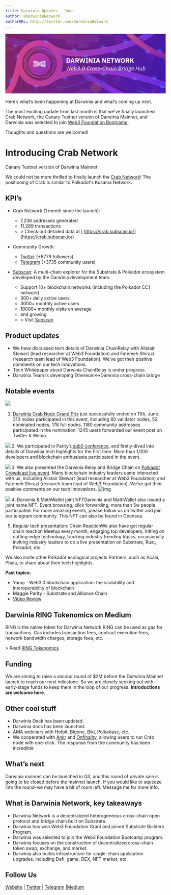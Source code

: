 ```yaml
---
title: Darwinia Updates - June
author: @DarwiniaNetwork
authorURL: http://twitter.com/DarwiniaNetwork
---
```


![](assets/darwinia-banner.png)

Here’s what’s been happening at Darwinia and what’s coming up next. 

<!--truncate-->

The most exciting update from last month is that we’ve finally launched Crab Network, the Canary Testnet version of Darwinia Mainnet, and Darwinia was selected to join [ Web3 Foundation Bootcamp](https://medium.com/web3foundation/bootcamp-0225-ama-749c9dd396f2).

Thoughts and questions are welcomed!

# Introducing Crab Network

Canary Testnet version of Darwinia Mainnet

We could not be more thrilled to finally launch the [Crab Network](https://apps.darwinia.network)! The positioning of Crab is similar to Polkadot's Kusama Network.

## KPI’s

- Crab Network (1 month since the launch):
  - 7,236 addresses generated
  - 11,289 transactions
  - \> Check out detailed data at [ https://crab.subscan.io/](https://crab.subscan.io/) 

- Community Growth:
  - [Twitter](https://twitter.com/DarwiniaNetwork) (+6779 followers)
  - [Telegram](https://t.me/DarwiniaNetwork) (+3735 community users) 

- [Subscan](https://polkadot-cc1.subscan.io/): A multi-chain explorer for the Substrate & Polkadot ecosystem developed by the Darwinia development team.
  - Support 10+ blockchain networks (including the Polkadot CC1 network)
  - 300+ daily active users
  - 3000+ monthly active users
  - 10000+ monthly visits on average
  - and growing
  - \> Visit [Subscan](https://subscan.io/)

## Product updates
- We have discussed tech details of Darwinia ChainRelay with Alistair Stewart (lead researcher at Web3 Foundation) and Fatemeh Shirazi (research team lead of Web3 Foundation). We’ve got their positive comments on our tech innovations.
- Tech Whitepaper about Darwinia ChainRelay is under progress.
- Darwinia Team is developing Ethereum<->Darwinia cross-chain bridge

## Notable events
![](assets/2020-06-24-darwinia-updates-6-1.png)

1. [ Darwinia Crab Node Grand Prix](https://medium.com/@DarwiniaNetwork/darwinia-project-moon-100-million-cring-grand-prize-3b63e92d1115) just successfully ended on 11th, June. 310 nodes participated in this event, including 80 validator nodes, 52 nominated nodes, 178 full nodes. 1180 community addresses participated in the nomination. 1245 users forwarded our event post on Twitter & Weibo.

![](assets/2020-06-24-darwinia-updates-6-2.png)
2. We participated in Parity’s[ sub0 conference](https://www.crowdcast.io/e/sub0-online), and firstly dived into details of Darwinia tech highlights for the first time. More than 1,000 developers and blockchain enthusiasts participated in the event.

![](assets/2020-06-24-darwinia-updates-6-3.png)
3. We also presented the Darwinia Relay and Bridge Chain on [ Polkadot Crowdcast live event](https://www.crowdcast.io/e/web3-builders-darwinia?utm_source=profile&utm_medium=profile_web&utm_campaign=profile). Many blockchain industry leaders came interacted with us, including Alistair Stewart (lead researcher at Web3 Foundation) and Fatemeh Shirazi (research team lead of Web3 Foundation). We’ve got their positive comments on our tech innovations.
![img]() 

![](assets/2020-06-24-darwinia-updates-6-4.jpeg)
4. Darwinia & MathWallet joint NFTDarwinia and MathWallet also issued a joint name NFT. Event browsing, click forwarding, more than 5w people participated. For more amazing events, please follow us on twitter and join our telegram community. This NFT can also be found in Opensea.

5. Regular tech presentation: Chain ReactionWe also have got regular chain reaction Meetup every month, engaging top developers, hitting on cutting-edge technology, tracking industry trending topics, occasionally inviting industry leaders to do a live presentation on Substrate, Rust, Polkadot, etc.

We also invite other Polkadot ecological projects Partners, such as Acala, Phala, to share about their tech highlights.

**Past topics:**

- Yaoqi - Web3.0 blockchain application: the scalability and interoperability of blockchain
- Maggie Parity - Substrate and Alliance Chain
- [Video Review](https://docs.darwinia.network/docs/en/dev-workshop-list#docsNav) 

## Darwinia RING Tokenomics on Medium

RING is the native token for Darwinia Network RING can be used as gas for transactions. Gas includes transaction fees, contract execution fees, network bandwidth charges, storage fees, etc.

\> Read [RING Tokenomics](https://medium.com/@DarwiniaNetwork/darwinia-native-token-ring-2edff029b20e) 

## Funding
We are aiming to raise a second round of $2M before the Darwinia Mainnet launch to reach our next milestone. So we are closely seeking out with early-stage funds to keep them in the loop of our progress. **Introductions are welcome here**.

## Other cool stuff

- Darwinia Deck has been updated.
- Darwinia docs has been launched.
- AMA webinars with Hotbit, Bigone, Biki, Polkabase, etc.
- We cooperated with [Ankr](https://www.ankr.com/) and [Onfinality](https://www.onfinality.io/), allowing users to run Crab node with one-click. The response from the community has been incredible

## What’s next
Darwinia mainnet can be launched in Q3, and this round of private sale is going to be closed before the mainnet launch. If you would like to squeeze into the round-we may have a bit of room left. Message me for more info.

## What is Darwinia Network, key takeaways
- Darwinia Network is a decentralized heterogeneous cross-chain open protocol and bridge chain built on Substrate.
- Darwinia has won Web3 Foundation Grant and joined Substrate Builders Program. 
- Darwinia was selected to join the Web3 Foundation Bootcamp program.
- Darwinia focuses on the construction of decentralized cross-chain token swap, exchange, and market.
- Darwinia also builds infrastructure for single-chain application upgrades, including Defi, game, DEX, NFT market, etc.

## Follow Us
[Website](https://darwinia.network/) | [Twitter](https://twitter.com/DarwiniaNetwork) | [Telegram](https://t.me/DarwiniaNetwork) |[Medium](https://medium.com/@DarwiniaNetwork) 
